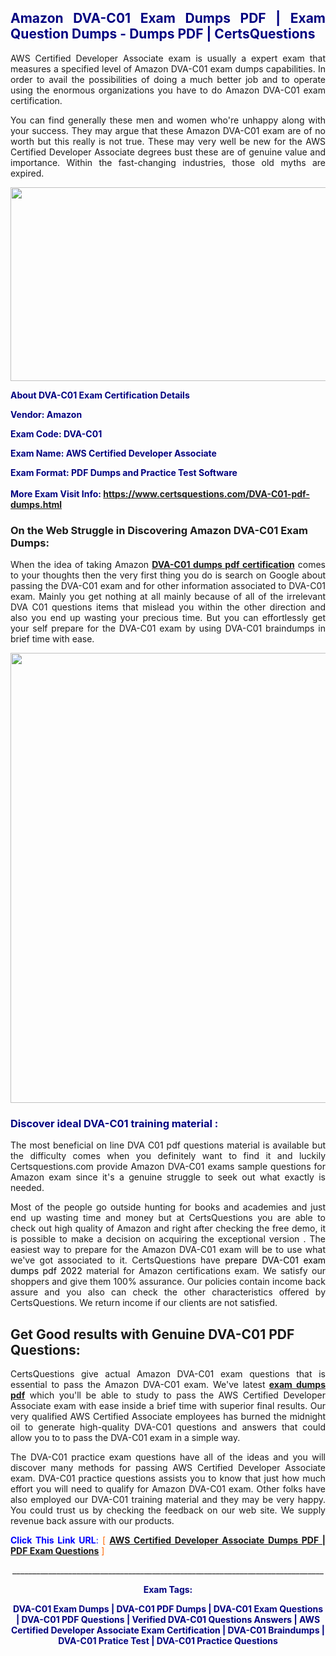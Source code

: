 <h2 style="text-align: justify;"><span style="color: #000080;">Amazon DVA-C01 Exam Dumps PDF | Exam Question Dumps - Dumps PDF | CertsQuestions</span></h2>
<p style="text-align: justify;">AWS Certified Developer Associate exam is usually a expert exam that measures a specified level of Amazon  DVA-C01 exam dumps capabilities. In order to avail the possibilities of doing a much better job and to operate using the enormous organizations you have to do Amazon DVA-C01 exam certification.</p>
<p style="text-align: justify;">You can find generally these men and women who're unhappy along with your success. They may argue that these Amazon  DVA-C01 exam are of no worth but this really is not true. These may very well be new for the AWS Certified Developer Associate degrees bust these are of genuine value and importance. Within the fast-changing industries, those old myths are expired.</p>
<p><img style="display: block; margin-left: auto; margin-right: auto;" src="https://i.imgur.com/eaP4ae9.png" width="840" height="310" /></p>
<p><span style="color: #000080;"><strong>About DVA-C01 Exam Certification Details</strong></span></p>
<p><span style="color: #000080;"><strong>Vendor: Amazon<br /></strong></span></p>
<p><span style="color: #000080;"><strong>Exam Code: DVA-C01</strong></span></p>
<p><span style="color: #000080;"><strong>Exam Name: AWS Certified Developer Associate</strong></span></p>
<p><span style="color: #000080;"><strong>Exam Format: PDF Dumps and Practice Test Software<br /><br />More Exam Visit Info: <span style="color: #ff6600;"><a href="https://www.certsquestions.com/DVA-C01-pdf-dumps.html">https://www.certsquestions.com/DVA-C01-pdf-dumps.html</a></span></strong></span></p>
<h3>On the Web Struggle in Discovering Amazon DVA-C01 Exam Dumps:</h3>
<p style="text-align: justify;">When the idea of taking Amazon <a href="https://www.certsquestions.com/DVA-C01-pdf-dumps.html"><strong> DVA-C01 dumps pdf certification</strong></a> comes to your thoughts then the very first thing you do is search on Google about passing the DVA-C01 exam and for other information associated to DVA-C01 exam. Mainly you get nothing at all mainly because of all of the irrelevant DVA C01 questions items that mislead you within the other direction and also you end up wasting your precious time. But you can effortlessly get your self prepare for the DVA-C01 exam by using DVA-C01 braindumps in brief time with ease.</p>
<p><a href="https://www.certsquestions.com/DVA-C01-pdf-dumps.html"><img style="display: block; margin-left: auto; margin-right: auto;" src="https://i.imgur.com/pxhoKQ2.png" width="720" /></a></p>
<h3><span style="color: #000080;">Discover ideal  DVA-C01 training material :</span></h3>
<p style="text-align: justify;">The most beneficial on line DVA C01 pdf questions material is available but the difficulty comes when you definitely want to find it and luckily Certsquestions.com provide Amazon DVA-C01 exams sample questions for Amazon  exam since it's a genuine struggle to seek out what exactly is needed.</p>
<p style="text-align: justify;">Most of the people go outside hunting for books and academies and just end up wasting time and money but at CertsQuestions you are able to check out high quality of Amazon  and right after checking the free demo, it is possible to make a decision on acquiring the exceptional version . The easiest way to prepare for the Amazon DVA-C01 exam will be to use what we've got associated to it. CertsQuestions have <span style="color: #000000;">prepare DVA-C01 exam dumps pdf 2022</span> material for Amazon certifications exam. We satisfy our shoppers and give them 100% assurance. Our policies contain income back assure and you also can check the other characteristics offered by CertsQuestions. We return income if our clients are not satisfied.</p>
<h2>Get Good results with Genuine DVA-C01 PDF Questions:</h2>
<p style="text-align: justify;">CertsQuestions give actual Amazon DVA-C01 exam questions that is essential to pass the Amazon  DVA-C01 exam. We've latest<strong>&nbsp;<a href="https://www.certsquestions.com/">exam dumps pdf</a></strong>&nbsp;which you'll be able to study to pass the AWS Certified Developer Associate exam with ease inside a brief time with superior final results. Our very qualified AWS Certified Associate employees has burned the midnight oil to generate high-quality DVA-C01 questions and answers that could allow you to to pass the DVA-C01 exam in a simple way.</p>
<p style="text-align: justify;">The DVA-C01 practice exam questions have all of the ideas and you will discover many methods for passing AWS Certified Developer Associate exam. DVA-C01 practice questions assists you to know that just how much effort you will need to qualify for Amazon  DVA-C01 exam. Other folks have also employed our DVA-C01 training material and they may be very happy. You could trust us by checking the feedback on our web site. We supply revenue back assure with our products.</p>
<p style="text-align: justify;"><span style="color: #0000ff;"><strong>Click This Link URL</strong>:</span> <span style="color: #ff6600;">[ <strong><a href="https://www.certsquestions.com/aws-certified-associate-certification.html">AWS Certified Developer Associate Dumps PDF | PDF Exam Questions</a></strong> ]</span></p>
<p style="text-align: center;">______________________________________________________________________________</p>
<p style="text-align: center;"><span style="color: #000080;"><strong>Exam Tags:</strong></span></p>
<p style="text-align: center;"><span style="color: #000080;"><strong>DVA-C01 Exam Dumps | DVA-C01 PDF Dumps | DVA-C01 Exam Questions | DVA-C01 PDF Questions | Verified DVA-C01 Questions Answers | AWS Certified Developer Associate Exam Certification | DVA-C01 Braindumps | DVA-C01 Pratice Test | DVA-C01 Practice Questions</strong></span></p>

